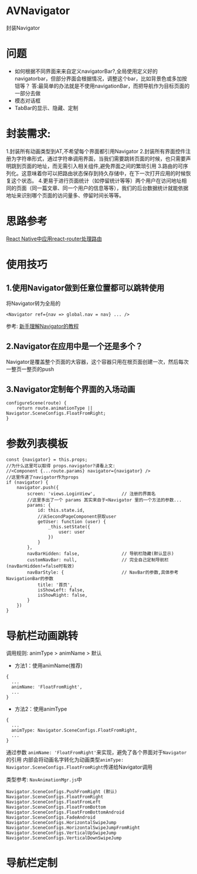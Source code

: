 # AVNavigator
封装Navigator

# 问题
- 如何根据不同界面来来自定义navigatorBar?,全局使用定义好的navigatorbar，但部分界面会根据情况，调整这个bar，比如背景色或多加按钮等？
 答:最简单的办法就是不使用navigationBar，而把导航作为目标页面的一部分去做
- 模态对话框
- TabBar的显示、隐藏、定制




# 封装需求:
1.封装所有动画类型到AT,不希望每个界面都引用Navigator
2.封装所有界面控件注册为字符串形式，通过字符串调用界面，当我们需要跳转页面的时候，也只需要声明跳到页面的地址，而无需引入相关组件,避免界面之间的繁琐引用
3.路由的可序列化。这意味着你可以把路由状态保存到持久存储中，在下一次打开应用的时候恢复这个状态。
4.更易于进行页面统计（如停留统计等等）两个用户在访问地址相同的页面（同一篇文章、同一个用户的信息等等），我们的后台数据统计就能依据地址来识别哪个页面的访问量多、停留时间长等等。

# 思路参考
[React Native中应用react-router处理路由](http://bbs.reactnative.cn/topic/495/react-native%E4%B8%AD%E5%BA%94%E7%94%A8react-router%E5%A4%84%E7%90%86%E8%B7%AF%E7%94%B1)



# 使用技巧

## 1.使用Navigator做到任意位置都可以跳转使用
将Navigator转为全局的
```
<Navigator ref={nav => global.nav = nav} ... />
```
参考: [新手理解Navigator的教程](http://bbs.reactnative.cn/topic/20/%E6%96%B0%E6%89%8B%E7%90%86%E8%A7%A3navigator%E7%9A%84%E6%95%99%E7%A8%8B)

## 2.Navigator在应用中是一个还是多个？
Navigator是覆盖整个页面的大容器，这个容器只用在根页面创建一次，然后每次一整页一整页的push

## 3.Navigator定制每个界面的入场动画
```
configureScene(route) {
    return route.animationType || Navigator.SceneConfigs.FloatFromRight;
}
```


# 参数列表模板
```
const {navigator} = this.props;
//为什么这里可以取得 props.navigator?请看上文:
//<Component {...route.params} navigator={navigator} />
//这里传递了navigator作为props
if (navigator) {
    navigator.push({
        screen: 'views.LoginView',          // 注册的界面名
        //这里多出了一个 params 其实来自于<Navigator 里的一个方法的参数...
        params: {
            id: this.state.id,
            //从SecondPageComponent获取user
            getUser: function (user) {
                _this.setState({
                    user: user
                })
            }
        },
        navBarHidden: false,                // 导航栏隐藏(默认显示)
        customNavBar: null,                 // 完全自己定制导航栏(navBarHidden!=false时有效)
        navBarStyle: {                      // NavBar的参数,具体参考NavigationBar的参数
            title: '首页',
            isShowLeft: false,
            isShowRight: false,
        }
    })
}
```

# 导航栏动画跳转
调用规则: animType > animName > 默认

- 方法1：使用animName(推荐)
```
{
  ...
  animName: 'FloatFromRight',
  ...
}
```

- 方法2：使用animType
```
{
  ...
  animType: Navigator.SceneConfigs.FloatFromRight,
  ...
}
```

通过参数 ```animName: 'FloatFromRight'```来实现，避免了各个界面对于```Navigator```的引用
内部会将动画名字转化为动画类型```animType: Navigator.SceneConfigs.FloatFromRight```传递给Navigator调用

类型参考: ```NavAnimationMgr.js```中
```
Navigator.SceneConfigs.PushFromRight (默认)
Navigator.SceneConfigs.FloatFromRight
Navigator.SceneConfigs.FloatFromLeft
Navigator.SceneConfigs.FloatFromBottom
Navigator.SceneConfigs.FloatFromBottomAndroid
Navigator.SceneConfigs.FadeAndroid
Navigator.SceneConfigs.HorizontalSwipeJump
Navigator.SceneConfigs.HorizontalSwipeJumpFromRight
Navigator.SceneConfigs.VerticalUpSwipeJump
Navigator.SceneConfigs.VerticalDownSwipeJump
```

# 导航栏定制
